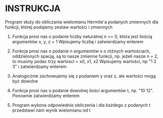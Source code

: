 # INSTRUKCJA
Program służy do obliczania wielomianu Hermite'a podanych zmiennych dla funkcji,
której podajemy zestaw wartości i zmiennych

1. Funkcja prosi nas o podanie liczby naturalnej n >= 0, która jest ilością argumentów x, y, z + 1
    Wpisujemy liczbę i zatwierdzamy enterem

2. Funkcja prosi nas o podanie n argumentów x o różnych wartościach, 
    oddzielonych spacją, są to nasze zmienne funkcji, np. jeżeli nasze n = 2, 
    to musimy podac trzy wartosci = x0, x1, x2
    Wpisujemy wartości, np "1 2 3" i zatwierdzamy enterem

3. Analogicznie zachowujemy się z podaniem y oraz z, ale wartości mogą być dowolne

4. Funkcja prosi nas o podanie dowolnej ilości argumentów t, np. "10 12". Ponownie zatwierdzamy enterem

5. Program wykona odpowiednie obliczenia i dla każdego z podanych t przedstawi nam wynik wielomianu od t